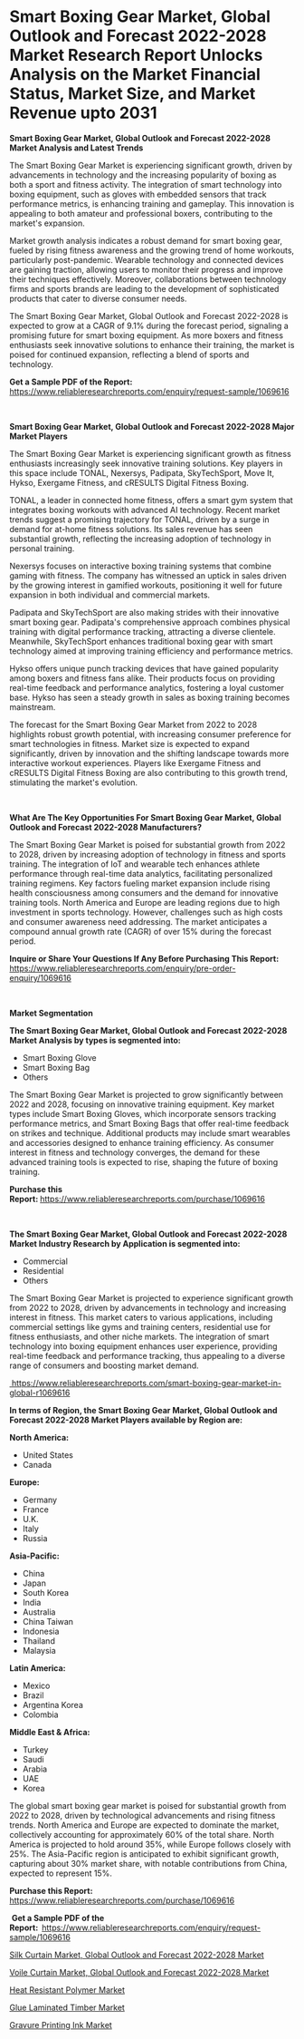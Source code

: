 <p><h1>Smart Boxing Gear Market, Global Outlook and Forecast 2022-2028 Market Research Report Unlocks Analysis on the Market Financial Status, Market Size, and Market Revenue upto 2031</h1></p><p><strong>Smart Boxing Gear Market, Global Outlook and Forecast 2022-2028 Market Analysis and Latest Trends</strong></p>
<p><p>The Smart Boxing Gear Market is experiencing significant growth, driven by advancements in technology and the increasing popularity of boxing as both a sport and fitness activity. The integration of smart technology into boxing equipment, such as gloves with embedded sensors that track performance metrics, is enhancing training and gameplay. This innovation is appealing to both amateur and professional boxers, contributing to the market's expansion.</p><p>Market growth analysis indicates a robust demand for smart boxing gear, fueled by rising fitness awareness and the growing trend of home workouts, particularly post-pandemic. Wearable technology and connected devices are gaining traction, allowing users to monitor their progress and improve their techniques effectively. Moreover, collaborations between technology firms and sports brands are leading to the development of sophisticated products that cater to diverse consumer needs.</p><p>The Smart Boxing Gear Market, Global Outlook and Forecast 2022-2028 is expected to grow at a CAGR of 9.1% during the forecast period, signaling a promising future for smart boxing equipment. As more boxers and fitness enthusiasts seek innovative solutions to enhance their training, the market is poised for continued expansion, reflecting a blend of sports and technology.</p></p>
<p><strong>Get a Sample PDF of the Report:&nbsp;</strong> <a href="https://www.reliableresearchreports.com/enquiry/request-sample/1069616?utm_campaign=120&utm_medium=2&utm_source=Github&utm_content=ia&utm_term=25122024&utm_id=smart-boxing-gear-market-global-outlook-and-forecast-2022-2028">https://www.reliableresearchreports.com/enquiry/request-sample/1069616</a></p>
<p>&nbsp;</p>
<p><strong>Smart Boxing Gear Market, Global Outlook and Forecast 2022-2028 Major Market Players</strong></p>
<p><p>The Smart Boxing Gear Market is experiencing significant growth as fitness enthusiasts increasingly seek innovative training solutions. Key players in this space include TONAL, Nexersys, Padipata, SkyTechSport, Move It, Hykso, Exergame Fitness, and cRESULTS Digital Fitness Boxing.</p><p>TONAL, a leader in connected home fitness, offers a smart gym system that integrates boxing workouts with advanced AI technology. Recent market trends suggest a promising trajectory for TONAL, driven by a surge in demand for at-home fitness solutions. Its sales revenue has seen substantial growth, reflecting the increasing adoption of technology in personal training.</p><p>Nexersys focuses on interactive boxing training systems that combine gaming with fitness. The company has witnessed an uptick in sales driven by the growing interest in gamified workouts, positioning it well for future expansion in both individual and commercial markets. </p><p>Padipata and SkyTechSport are also making strides with their innovative smart boxing gear. Padipata's comprehensive approach combines physical training with digital performance tracking, attracting a diverse clientele. Meanwhile, SkyTechSport enhances traditional boxing gear with smart technology aimed at improving training efficiency and performance metrics.</p><p>Hykso offers unique punch tracking devices that have gained popularity among boxers and fitness fans alike. Their products focus on providing real-time feedback and performance analytics, fostering a loyal customer base. Hykso has seen a steady growth in sales as boxing training becomes mainstream.</p><p>The forecast for the Smart Boxing Gear Market from 2022 to 2028 highlights robust growth potential, with increasing consumer preference for smart technologies in fitness. Market size is expected to expand significantly, driven by innovation and the shifting landscape towards more interactive workout experiences. Players like Exergame Fitness and cRESULTS Digital Fitness Boxing are also contributing to this growth trend, stimulating the market's evolution.</p></p>
<p>&nbsp;</p>
<p><strong>What Are The Key Opportunities For Smart Boxing Gear Market, Global Outlook and Forecast 2022-2028 Manufacturers?</strong></p>
<p><p>The Smart Boxing Gear Market is poised for substantial growth from 2022 to 2028, driven by increasing adoption of technology in fitness and sports training. The integration of IoT and wearable tech enhances athlete performance through real-time data analytics, facilitating personalized training regimens. Key factors fueling market expansion include rising health consciousness among consumers and the demand for innovative training tools. North America and Europe are leading regions due to high investment in sports technology. However, challenges such as high costs and consumer awareness need addressing. The market anticipates a compound annual growth rate (CAGR) of over 15% during the forecast period.</p></p>
<p><strong>Inquire or Share Your Questions If Any Before Purchasing This Report:</strong> <a href="https://www.reliableresearchreports.com/enquiry/pre-order-enquiry/1069616?utm_campaign=120&utm_medium=2&utm_source=Github&utm_content=ia&utm_term=25122024&utm_id=smart-boxing-gear-market-global-outlook-and-forecast-2022-2028">https://www.reliableresearchreports.com/enquiry/pre-order-enquiry/1069616</a></p>
<p>&nbsp;</p>
<p><strong>Market Segmentation</strong></p>
<p><strong>The Smart Boxing Gear Market, Global Outlook and Forecast 2022-2028 Market Analysis by types is segmented into:</strong></p>
<p><ul><li>Smart Boxing Glove</li><li>Smart Boxing Bag</li><li>Others</li></ul></p>
<p><p>The Smart Boxing Gear Market is projected to grow significantly between 2022 and 2028, focusing on innovative training equipment. Key market types include Smart Boxing Gloves, which incorporate sensors tracking performance metrics, and Smart Boxing Bags that offer real-time feedback on strikes and technique. Additional products may include smart wearables and accessories designed to enhance training efficiency. As consumer interest in fitness and technology converges, the demand for these advanced training tools is expected to rise, shaping the future of boxing training.</p></p>
<p><strong>Purchase this Report:&nbsp;</strong><a href="https://www.reliableresearchreports.com/purchase/1069616?utm_campaign=120&utm_medium=2&utm_source=Github&utm_content=ia&utm_term=25122024&utm_id=smart-boxing-gear-market-global-outlook-and-forecast-2022-2028">https://www.reliableresearchreports.com/purchase/1069616</a></p>
<p>&nbsp;</p>
<p><strong>The Smart Boxing Gear Market, Global Outlook and Forecast 2022-2028 Market Industry Research by Application is segmented into:</strong></p>
<p><ul><li>Commercial</li><li>Residential</li><li>Others</li></ul></p>
<p><p>The Smart Boxing Gear Market is projected to experience significant growth from 2022 to 2028, driven by advancements in technology and increasing interest in fitness. This market caters to various applications, including commercial settings like gyms and training centers, residential use for fitness enthusiasts, and other niche markets. The integration of smart technology into boxing equipment enhances user experience, providing real-time feedback and performance tracking, thus appealing to a diverse range of consumers and boosting market demand.</p></p>
<p><a href="https://www.reliableresearchreports.com/smart-boxing-gear-market-in-global-r1069616?utm_campaign=120&utm_medium=2&utm_source=Github&utm_content=ia&utm_term=25122024&utm_id=smart-boxing-gear-market-global-outlook-and-forecast-2022-2028">&nbsp;https://www.reliableresearchreports.com/smart-boxing-gear-market-in-global-r1069616</a></p>
<p><strong>In terms of Region, the Smart Boxing Gear Market, Global Outlook and Forecast 2022-2028 Market Players available by Region are:</strong></p>
<p>
    <p> <strong> North America: </strong>
        <ul>
            <li>United States</li>
            <li>Canada</li>
        </ul>
        </p> 
    <p> <strong> Europe: </strong>
        <ul>
            <li>Germany</li>
            <li>France</li>
            <li>U.K.</li>
            <li>Italy</li>
            <li>Russia</li>
        </ul>
        </p> 
    <p> <strong> Asia-Pacific: </strong>
        <ul>
            <li>China</li>
            <li>Japan</li>
            <li>South Korea</li>
            <li>India</li>
            <li>Australia</li>
            <li>China Taiwan</li>
            <li>Indonesia</li>
            <li>Thailand</li>
            <li>Malaysia</li>
        </ul>
        </p> 
    <p> <strong> Latin America: </strong>
        <ul>
            <li>Mexico</li>
            <li>Brazil</li>
            <li>Argentina Korea</li>
            <li>Colombia</li>
        </ul>
        </p> 
    <p> <strong> Middle East & Africa: </strong>
        <ul>
            <li>Turkey</li>
            <li>Saudi</li>
            <li>Arabia</li>
            <li>UAE</li>
            <li>Korea</li>
        </ul>
    </p>
    </p>
<p><p>The global smart boxing gear market is poised for substantial growth from 2022 to 2028, driven by technological advancements and rising fitness trends. North America and Europe are expected to dominate the market, collectively accounting for approximately 60% of the total share. North America is projected to hold around 35%, while Europe follows closely with 25%. The Asia-Pacific region is anticipated to exhibit significant growth, capturing about 30% market share, with notable contributions from China, expected to represent 15%.</p></p>
<p><strong>Purchase this Report: </strong><a href="https://www.reliableresearchreports.com/purchase/1069616?utm_campaign=120&utm_medium=2&utm_source=Github&utm_content=ia&utm_term=25122024&utm_id=smart-boxing-gear-market-global-outlook-and-forecast-2022-2028">https://www.reliableresearchreports.com/purchase/1069616</a></p>
<p>&nbsp;<strong>Get a Sample PDF of the Report:&nbsp;&nbsp;</strong><a href="https://www.reliableresearchreports.com/enquiry/request-sample/1069616?utm_campaign=120&utm_medium=2&utm_source=Github&utm_content=ia&utm_term=25122024&utm_id=smart-boxing-gear-market-global-outlook-and-forecast-2022-2028">https://www.reliableresearchreports.com/enquiry/request-sample/1069616</a></p>
<p><strong></strong></p>
<p><p><a href="https://github.com/joannesouthgate/Market-Research-Report-List-5/blob/main/silk-curtain-market-global-outlook-and-forecast-2022-2028-market.md?utm_campaign=120&utm_medium=2&utm_source=Github&utm_content=ia&utm_term=25122024&utm_id=smart-boxing-gear-market-global-outlook-and-forecast-2022-2028">Silk Curtain Market, Global Outlook and Forecast 2022-2028 Market</a></p><p><a href="https://github.com/DianaWilson796/Market-Research-Report-List-1/blob/main/voile-curtain-market-global-outlook-and-forecast-2022-2028-market.md?utm_campaign=120&utm_medium=2&utm_source=Github&utm_content=ia&utm_term=25122024&utm_id=smart-boxing-gear-market-global-outlook-and-forecast-2022-2028">Voile Curtain Market, Global Outlook and Forecast 2022-2028 Market</a></p><p><a href="https://www.linkedin.com/pulse/late-mark-research-ceirf?utm_campaign=120&utm_medium=2&utm_source=Github&utm_content=ia&utm_term=25122024&utm_id=smart-boxing-gear-market-global-outlook-and-forecast-2022-2028">Heat Resistant Polymer Market</a></p><p><a href="https://www.linkedin.com/pulse/glue-laminated-timber-market-size-expansion-forecast-from-ai7hf?utm_campaign=120&utm_medium=2&utm_source=Github&utm_content=ia&utm_term=25122024&utm_id=smart-boxing-gear-market-global-outlook-and-forecast-2022-2028">Glue Laminated Timber Market</a></p><p><a href="https://www.linkedin.com/pulse/c-glance-reports-anmec?utm_campaign=120&utm_medium=2&utm_source=Github&utm_content=ia&utm_term=25122024&utm_id=smart-boxing-gear-market-global-outlook-and-forecast-2022-2028">Gravure Printing Ink Market</a></p></p>